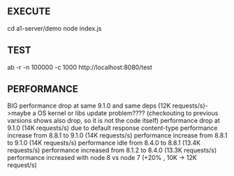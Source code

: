 ## EXECUTE
cd a1-server/demo
node index.js

## TEST
ab -r -n 100000 -c 1000  http://localhost:8080/test

## PERFORMANCE
BIG performance drop at same 9.1.0 and same deps (12K requests/s)->maybe a OS kernel or libs update problem???? (checkouting to previous varsions shows also drop, so it is not the code itself)
performance drop at 9.1.0 (14K requests/s) due to default response content-type
performance increase from 8.8.1 to 9.1.0 (14K requests/s)
performance increase from 8.8.1 to 9.1.0 (14K requests/s)
performance idle from 8.4.0 to 8.8.1 (13.4K requests/s)
performance increased from 8.1.2 to 8.4.0 (13.3K requests/s)
performance increased with node 8 vs node 7 (+20% , 10K -> 12K request/s)
